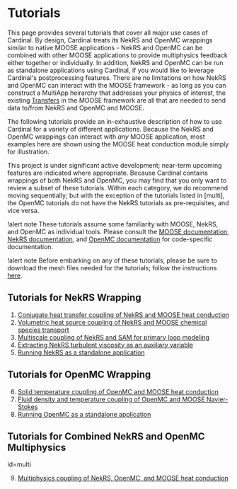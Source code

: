 # Tutorials

This page provides several tutorials that cover all major use cases of Cardinal.
By design, Cardinal treats its NekRS and OpenMC wrappings similar to native
MOOSE applications - NekRS and OpenMC can be combined with other MOOSE applications
to provide multiphysics feedback either together or individually. In addition,
NekRS and OpenMC can be run as standalone applications using Cardinal, if you would
like to leverage Cardinal's postprocessing features. There are no limitations on
how NekRS and OpenMC can interact with the MOOSE framework - as long as you can
construct a MultiApp heirarchy that addresses your physics of interest, the existing
[Transfers](https://mooseframework.inl.gov/syntax/Transfers/index.html) in the MOOSE
framework are all that are needed to send data to/from NekRS and OpenMC and MOOSE.

The following tutorials provide an in-exhaustive description of how to use Cardinal
for a variety of different applications. Because the NekRS and OpenMC wrappings can
interact with *any* MOOSE application, most examples here are shown using the MOOSE
heat conduction module simply for illustration.

This project is under significant active
development; near-term upcoming features are indicated where appropriate. Because Cardinal
contains wrappings of both NekRS and OpenMC, you may find that you only want to review
a subset of these tutorials. Within each category, we do recommend moving sequentially;
but with the exception of the tutorials listed in [multi], the OpenMC tutorials
do not have the NekRS tutorials as pre-requisites, and vice versa.

!alert note
These tutorials assume some familiarity with MOOSE, NekRS, and OpenMC as individual
tools. Please consult the [MOOSE documentation](https://mooseframework.inl.gov/),
[NekRS documentation](https://nekrsdoc.readthedocs.io/en/latest/index.html), and
[OpenMC documentation](https://docs.openmc.org/en/stable/) for code-specific
documentation.

!alert note
Before embarking on any of these tutorials, please be sure to download the mesh files
needed for the tutorials; follow the instructions [here](mesh_download.md).

## Tutorials for NekRS Wrapping

1. [Conjugate heat transfer coupling of NekRS and MOOSE heat conduction](tutorials/cht.md)
2. [Volumetric heat source coupling of NekRS and MOOSE chemical species transport](tutorials/volumetric.md)
3. [Multiscale coupling of NekRS and SAM for primary loop modeling](tutorials/sam_coupling.md)
4. [Extracting NekRS turbulent viscosity as an auxiliary variable](tutorials/nekrs_outputs.md)
5. [Running NekRS as a standalone application](tutorials/nekrs_standalone.md)

## Tutorials for OpenMC Wrapping

6. [Solid temperature coupling of OpenMC and MOOSE heat conduction](tutorials/openmc_solid.md)
7. [Fluid density and temperature coupling of OpenMC and MOOSE Navier-Stokes](tutorials/openmc_fluid.md)
8. [Running OpenMC as a standalone application](tutorials/openmc_standalone.md)

## Tutorials for Combined NekRS and OpenMC Multiphysics
  id=multi

9. [Multiphysics coupling of NekRS, OpenMC, and MOOSE heat conduction](tutorials/coupled.md)
